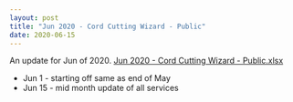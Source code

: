 ```yaml
---
layout: post
title: "Jun 2020 - Cord Cutting Wizard - Public"
date: 2020-06-15
---
```

<p>An update for Jun of 2020. <a href="/Jun 2020 - Cord Cutting Wizard - Public.xlsx">Jun 2020 - Cord Cutting Wizard - Public.xlsx</a>
  <p>
    <ul>
      <li>Jun 1 - starting off same as end of May
      <li>Jun 15 - mid month update of all services
